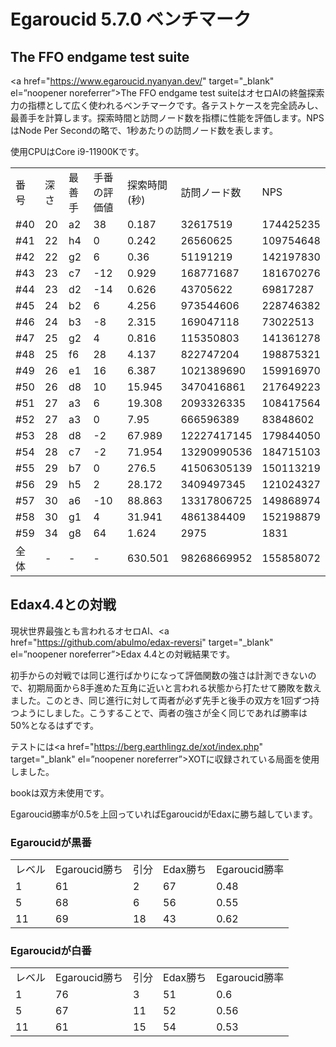 # Egaroucid 5.7.0 ベンチマーク

## The FFO endgame test suite

<a href="https://www.egaroucid.nyanyan.dev/" target="_blank" el=”noopener noreferrer”>The FFO endgame test suite</a>はオセロAIの終盤探索力の指標として広く使われるベンチマークです。各テストケースを完全読みし、最善手を計算します。探索時間と訪問ノード数を指標に性能を評価します。NPSはNode Per Secondの略で、1秒あたりの訪問ノード数を表します。

使用CPUはCore i9-11900Kです。

<table>
<tr>
<td>番号</td>
<td>深さ</td>
<td>最善手</td>
<td>手番の評価値</td>
<td>探索時間(秒)</td>
<td>訪問ノード数</td>
<td>NPS</td>
</tr>
<tr>
<td>#40</td>
<td>20</td>
<td>a2</td>
<td>38</td>
<td>0.187</td>
<td>32617519</td>
<td>174425235</td>
</tr>
<tr>
<td>#41</td>
<td>22</td>
<td>h4</td>
<td>0</td>
<td>0.242</td>
<td>26560625</td>
<td>109754648</td>
</tr>
<tr>
<td>#42</td>
<td>22</td>
<td>g2</td>
<td>6</td>
<td>0.36</td>
<td>51191219</td>
<td>142197830</td>
</tr>
<tr>
<td>#43</td>
<td>23</td>
<td>c7</td>
<td>-12</td>
<td>0.929</td>
<td>168771687</td>
<td>181670276</td>
</tr>
<tr>
<td>#44</td>
<td>23</td>
<td>d2</td>
<td>-14</td>
<td>0.626</td>
<td>43705622</td>
<td>69817287</td>
</tr>
<tr>
<td>#45</td>
<td>24</td>
<td>b2</td>
<td>6</td>
<td>4.256</td>
<td>973544606</td>
<td>228746382</td>
</tr>
<tr>
<td>#46</td>
<td>24</td>
<td>b3</td>
<td>-8</td>
<td>2.315</td>
<td>169047118</td>
<td>73022513</td>
</tr>
<tr>
<td>#47</td>
<td>25</td>
<td>g2</td>
<td>4</td>
<td>0.816</td>
<td>115350803</td>
<td>141361278</td>
</tr>
<tr>
<td>#48</td>
<td>25</td>
<td>f6</td>
<td>28</td>
<td>4.137</td>
<td>822747204</td>
<td>198875321</td>
</tr>
<tr>
<td>#49</td>
<td>26</td>
<td>e1</td>
<td>16</td>
<td>6.387</td>
<td>1021389690</td>
<td>159916970</td>
</tr>
<tr>
<td>#50</td>
<td>26</td>
<td>d8</td>
<td>10</td>
<td>15.945</td>
<td>3470416861</td>
<td>217649223</td>
</tr>
<tr>
<td>#51</td>
<td>27</td>
<td>a3</td>
<td>6</td>
<td>19.308</td>
<td>2093326335</td>
<td>108417564</td>
</tr>
<tr>
<td>#52</td>
<td>27</td>
<td>a3</td>
<td>0</td>
<td>7.95</td>
<td>666596389</td>
<td>83848602</td>
</tr>
<tr>
<td>#53</td>
<td>28</td>
<td>d8</td>
<td>-2</td>
<td>67.989</td>
<td>12227417145</td>
<td>179844050</td>
</tr>
<tr>
<td>#54</td>
<td>28</td>
<td>c7</td>
<td>-2</td>
<td>71.954</td>
<td>13290990536</td>
<td>184715103</td>
</tr>
<tr>
<td>#55</td>
<td>29</td>
<td>b7</td>
<td>0</td>
<td>276.5</td>
<td>41506305139</td>
<td>150113219</td>
</tr>
<tr>
<td>#56</td>
<td>29</td>
<td>h5</td>
<td>2</td>
<td>28.172</td>
<td>3409497345</td>
<td>121024327</td>
</tr>
<tr>
<td>#57</td>
<td>30</td>
<td>a6</td>
<td>-10</td>
<td>88.863</td>
<td>13317806725</td>
<td>149868974</td>
</tr>
<tr>
<td>#58</td>
<td>30</td>
<td>g1</td>
<td>4</td>
<td>31.941</td>
<td>4861384409</td>
<td>152198879</td>
</tr>
<tr>
<td>#59</td>
<td>34</td>
<td>g8</td>
<td>64</td>
<td>1.624</td>
<td>2975</td>
<td>1831</td>
</tr>
<tr>
<td>全体</td>
<td>-</td>
<td>-</td>
<td>-</td>
<td>630.501</td>
<td>98268669952</td>
<td>155858072</td>
</tr>
</table>






## Edax4.4との対戦

現状世界最強とも言われるオセロAI、<a href="https://github.com/abulmo/edax-reversi" target="_blank" el=”noopener noreferrer”>Edax 4.4</a>との対戦結果です。

初手からの対戦では同じ進行ばかりになって評価関数の強さは計測できないので、初期局面から8手進めた互角に近いと言われる状態から打たせて勝敗を数えました。このとき、同じ進行に対して両者が必ず先手と後手の双方を1回ずつ持つようにしました。こうすることで、両者の強さが全く同じであれば勝率は50%となるはずです。

テストには<a href="https://berg.earthlingz.de/xot/index.php" target="_blank" el=”noopener noreferrer”>XOT</a>に収録されている局面を使用しました。

bookは双方未使用です。

Egaroucid勝率が0.5を上回っていればEgaroucidがEdaxに勝ち越しています。

### Egaroucidが黒番

<table>
<tr>
<td>レベル</td>
<td>Egaroucid勝ち</td>
<td>引分</td>
<td>Edax勝ち</td>
<td>Egaroucid勝率</td>
</tr>
<tr>
<td>1</td>
<td>61</td>
<td>2</td>
<td>67</td>
<td>0.48</td>
</tr>
<tr>
<td>5</td>
<td>68</td>
<td>6</td>
<td>56</td>
<td>0.55</td>
</tr>
<tr>
<td>11</td>
<td>69</td>
<td>18</td>
<td>43</td>
<td>0.62</td>
</tr>
</table>



### Egaroucidが白番

<table>
<tr>
<td>レベル</td>
<td>Egaroucid勝ち</td>
<td>引分</td>
<td>Edax勝ち</td>
<td>Egaroucid勝率</td>
</tr>
<tr>
<td>1</td>
<td>76</td>
<td>3</td>
<td>51</td>
<td>0.6</td>
</tr>
<tr>
<td>5</td>
<td>67</td>
<td>11</td>
<td>52</td>
<td>0.56</td>
</tr>
<tr>
<td>11</td>
<td>61</td>
<td>15</td>
<td>54</td>
<td>0.53</td>
</tr>
</table>

